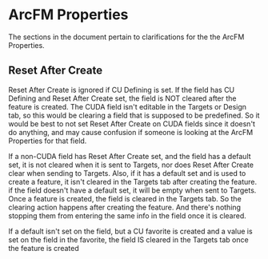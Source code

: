 # ArcFM Properties
The sections in the document pertain to clarifications for the the ArcFM Properties.

## Reset After Create
Reset After Create is ignored if CU Defining is set. If the field has CU Defining and Reset After Create set, the field is NOT cleared after the feature is created. The CUDA field isn't editable in the Targets or Design tab, so this would be clearing a field that is supposed to be predefined. So it would be best to not set Reset After Create on CUDA fields since it doesn't do anything, and may cause confusion if someone is looking at the ArcFM Properties for that field.

If a non-CUDA field has Reset After Create set, and the field has a default set, it is not cleared when it is sent to Targets, nor does Reset After Create clear when sending to Targets. Also, if it has a default set and is used to create a feature, it isn't cleared in the Targets tab after creating the feature. if the field doesn't have a default set, it will be empty when sent to Targets. Once a feature is created, the field is cleared in the Targets tab. So the clearing action happens after creating the feature. And there's nothing stopping them from entering the same info in the field once it is cleared.

If a default isn't set on the field, but a CU favorite is created and a value is set on the field in the favorite, the field IS cleared in the Targets tab once the feature is created
